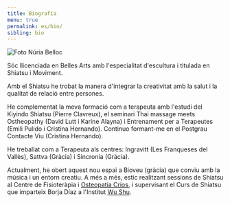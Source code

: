 ```yaml
---
title: Biografía
menu: true
permalink: es/bio/
sibling: bio
---
```


![Foto Núria Belloc]({{site.baseurl}}/image/nuria-belloc.jpg)

Sóc llicenciada en Belles Arts amb l'especialitat d'escultura i titulada en Shiatsu i Moviment.

Amb el Shiatsu he trobat la manera d'integrar la creativitat amb la salut i la qualitat de relació entre persones.

He complementat la meva formació com a terapeuta amb l'estudi del Kiyindo Shiatsu (Pierre Clavreux), el seminari Thai massage meets Ostheopathy (David Lutt i Karine Alayna) i Entrenament per a Terapeutes (Emili Pulido i Cristina Hernando). Continuo formant-me en el Postgrau Contacte Viu (Cristina Hernando).

He treballat com a Terapeuta als centres: Ingravitt (Les Franqueses del Vallès), Sattva (Gràcia) i Sincronia (Gràcia).

Actualment, he obert aquest nou espai a Bioveu (gràcia) que conviu amb la música i un entorn creatiu. A més a més, estic realitzant sessions de Shiatsu al Centre de Fisioteràpia i [Osteopatia Crios][crios], i supervisant el Curs de Shiatsu que imparteix Borja Díaz a l'Institut [Wu Shu][wushu].

[crios]: http://www.criosgracia.com/
[wushu]: http://www.institutodewushu.com/
